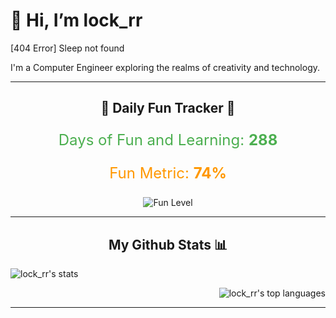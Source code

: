 # 👋 Hi, I’m lock_rr

[404 Error] Sleep not found

I'm a Computer Engineer exploring the realms of creativity and technology.

---

<h2 align="center"> 🎉 Daily Fun Tracker 🚀 </h2>

<div align="center">
  <p id="fun-counter" style="font-size: 24px; color: #4caf50;">
    Days of Fun and Learning: <strong>288</strong>
  </p>
  <p id="fun-metric" style="font-size: 24px; color: #ff9800;">
    Fun Metric: <strong>74%</strong>
  </p>
  <img src="https://img.shields.io/badge/Fun%20Level-Dynamic-brightgreen?style=for-the-badge" alt="Fun Level" />
</div>

---

<h2 align="center"> My Github Stats 📊 </h2>

<p>&nbsp;<img align="left" src="https://github-readme-stats.vercel.app/api?username=flitzcore&theme=rose_pine&show_icons=true&locale=en" alt="lock_rr's stats" /></p>
<p><img align="right" src="https://github-readme-stats.vercel.app/api/top-langs?username=flitzcore&theme=rose_pine&show_icons=true&locale=en&layout=compact" alt="lock_rr's top languages" /></p>

<br clear="all" />

---

<!---
lock_rr/lock_rr is a ✨ special ✨ repository because its `README.md` (this file) appears on your GitHub profile.
You can click the Preview link to take a look at your changes.
--->
